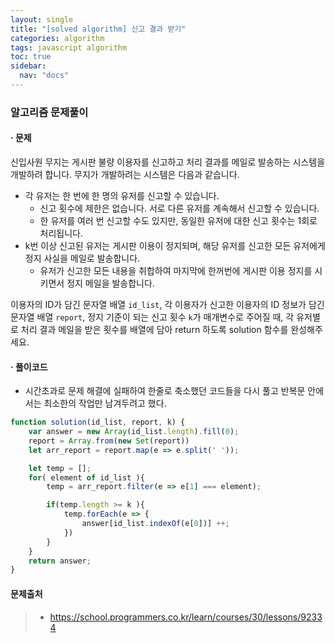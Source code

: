 ```yaml
---
layout: single
title: "[solved algorithm] 신고 결과 받기"
categories: algorithm
tags: javascript algorithm
toc: true
sidebar:
  nav: "docs"
---
```


### 알고리즘 문제풀이

#### · 문제

신입사원 무지는 게시판 불량 이용자를 신고하고 처리 결과를 메일로 발송하는 시스템을 개발하려 합니다. 무지가 개발하려는 시스템은 다음과 같습니다.

- 각 유저는 한 번에 한 명의 유저를 신고할 수 있습니다.
  - 신고 횟수에 제한은 없습니다. 서로 다른 유저를 계속해서 신고할 수 있습니다.
  - 한 유저를 여러 번 신고할 수도 있지만, 동일한 유저에 대한 신고 횟수는 1회로 처리됩니다.
- k번 이상 신고된 유저는 게시판 이용이 정지되며, 해당 유저를 신고한 모든 유저에게 정지 사실을 메일로 발송합니다.
  - 유저가 신고한 모든 내용을 취합하여 마지막에 한꺼번에 게시판 이용 정지를 시키면서 정지 메일을 발송합니다.

이용자의 ID가 담긴 문자열 배열 `id_list`, 각 이용자가 신고한 이용자의 ID 정보가 담긴 문자열 배열 `report`, 정지 기준이 되는 신고 횟수 `k`가 매개변수로 주어질 때, 각 유저별로 처리 결과 메일을 받은 횟수를 배열에 담아 return 하도록 solution 함수를 완성해주세요.



#### · 풀이코드

- 시간초과로 문제 해결에 실패하여 한줄로 축소했던 코드들을 다시 풀고 반복문 안에서는 최소한의 작업만 남겨두려고 했다.

```javascript
function solution(id_list, report, k) {
    var answer = new Array(id_list.length).fill(0);
    report = Array.from(new Set(report))
    let arr_report = report.map(e => e.split(' '));

    let temp = [];
    for( element of id_list ){
        temp = arr_report.filter(e => e[1] === element);

        if(temp.length >= k ){
            temp.forEach(e => {
                answer[id_list.indexOf(e[0])] ++;
            })
        }
    }
    return answer;
}
```



#### 문제출처

> - https://school.programmers.co.kr/learn/courses/30/lessons/92334
